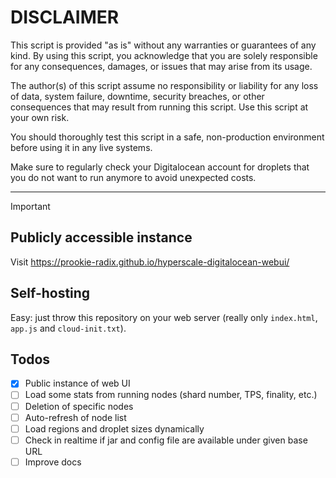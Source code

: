 # DISCLAIMER

This script is provided "as is" without any warranties or guarantees of any kind. 
By using this script, you acknowledge that you are solely responsible for any consequences, 
damages, or issues that may arise from its usage.

The author(s) of this script assume no responsibility or liability for any loss of data, 
system failure, downtime, security breaches, or other consequences that may result 
from running this script. Use this script at your own risk.

You should thoroughly test this script in a safe, non-production environment before using it in any live systems.

Make sure to regularly check your Digitalocean account for droplets that you do not want to run anymore
to avoid unexpected costs.

---

> [!IMPORTANT]
> ## Publicly accessible instance
> Visit https://prookie-radix.github.io/hyperscale-digitalocean-webui/

## Self-hosting

Easy: just throw this repository on your web server (really only `index.html`, `app.js` and `cloud-init.txt`).

## Todos

- [x] Public instance of web UI
- [ ] Load some stats from running nodes (shard number, TPS, finality, etc.)
- [ ] Deletion of specific nodes
- [ ] Auto-refresh of node list
- [ ] Load regions and droplet sizes dynamically
- [ ] Check in realtime if jar and config file are available under given base URL
- [ ] Improve docs
